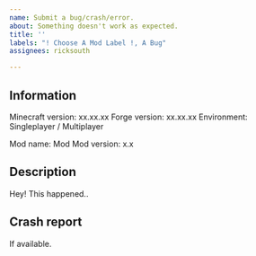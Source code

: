 ```yaml
---
name: Submit a bug/crash/error.
about: Something doesn't work as expected.
title: ''
labels: "! Choose A Mod Label !, ‎‎A Bug"
assignees: ricksouth

---
```


## **Information**
Minecraft version: xx.xx.xx
Forge version: xx.xx.xx
Environment: Singleplayer / Multiplayer

Mod name: Mod
Mod version: x.x


## **Description**
Hey! This happened..


## **Crash report**
If available.

